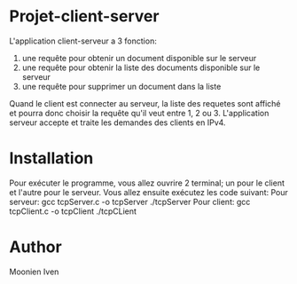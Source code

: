 # Projet-client-server

L'application client-serveur a 3 fonction:
1) une requête pour obtenir un document disponible sur le serveur 
2) une requête pour obtenir la liste des documents disponible sur le serveur 
3) une requête pour supprimer un document dans la liste

Quand le client est connecter au serveur, la liste des requetes sont affiché et pourra donc choisir la requête qu'il veut entre 1, 2 ou 3.
L'application serveur accepte et traite les demandes des clients en IPv4. 

# Installation
Pour exécuter le programme, vous allez ouvrire 2 terminal; un pour le client et l'autre pour le serveur. 
Vous allez ensuite exécutez les code suivant:
Pour serveur: gcc tcpServer.c -o tcpServer
              ./tcpServer
Pour client: gcc tcpClient.c -o tcpClient
              ./tcpCLient
# Author
Moonien Iven
